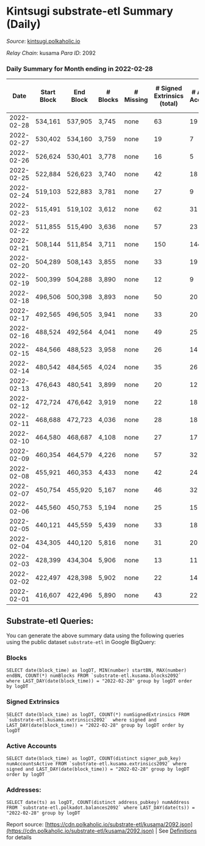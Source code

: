 # Kintsugi substrate-etl Summary (Daily)

_Source_: [kintsugi.polkaholic.io](https://kintsugi.polkaholic.io)

*Relay Chain*: kusama
*Para ID*: 2092



### Daily Summary for Month ending in 2022-02-28


| Date | Start Block | End Block | # Blocks | # Missing | # Signed Extrinsics (total) | # Active Accounts | # Addresses with Balances | # Events | # Transfers | # XCM Transfers In | # XCM Transfers Out |
| ---- | ----------- | --------- | -------- | --------- | --------------------------- | ----------------- | ------------------------- | -------- | ----------- | ------------------ | ------------------- |
| 2022-02-28 | 534,161 | 537,905 | 3,745 | none  | 63 | 19 | 6,650 | 18,890 | 35 ($12,810.62) |   | 8 ($827.77) |
| 2022-02-27 | 530,402 | 534,160 | 3,759 | none  | 19 | 7 | 6,632 | 18,843 | 13 ($9,308.07) |   |   |
| 2022-02-26 | 526,624 | 530,401 | 3,778 | none  | 16 | 5 | 6,626 | 18,930 | 11 ($3,419.32) |   | 1 ($1.18) |
| 2022-02-25 | 522,884 | 526,623 | 3,740 | none  | 42 | 18 | 6,623 | 18,933 | 28 ($3,744.27) |   | 3 ($2.62) |
| 2022-02-24 | 519,103 | 522,883 | 3,781 | none  | 27 | 9 | 6,609 | 18,955 | 15 ($343,243.77) |   |   |
| 2022-02-23 | 515,491 | 519,102 | 3,612 | none  | 62 | 31 | 6,607 | 18,214 | 41 ($525,479.22) |   |   |
| 2022-02-22 | 511,855 | 515,490 | 3,636 | none  | 57 | 23 | 6,593 | 18,364 | 45 ($181,158.86) |   |   |
| 2022-02-21 | 508,144 | 511,854 | 3,711 | none  | 150 | 144 | 6,572 | 18,940 | 149 ($121,753.36) |   |   |
| 2022-02-20 | 504,289 | 508,143 | 3,855 | none  | 33 | 19 | 6,557 | 19,338 | 12 ($9,761.72) |   |   |
| 2022-02-19 | 500,399 | 504,288 | 3,890 | none  | 12 | 9 | 6,553 | 19,477 | 3 ($419.32) |   |   |
| 2022-02-18 | 496,506 | 500,398 | 3,893 | none  | 50 | 20 | 6,553 | 19,610 | 36 ($102.02) |   |   |
| 2022-02-17 | 492,565 | 496,505 | 3,941 | none  | 33 | 20 | 6,530 | 19,805 | 15 ($11,052.73) |   |   |
| 2022-02-16 | 488,524 | 492,564 | 4,041 | none  | 49 | 25 | 6,522 | 20,388 | 22 ($2,299.75) |   |   |
| 2022-02-15 | 484,566 | 488,523 | 3,958 | none  | 26 | 14 | 6,510 | 19,848 | 18 ($3,090.84) |   |   |
| 2022-02-14 | 480,542 | 484,565 | 4,024 | none  | 35 | 26 | 6,507 | 20,297 | 36 ($149,781.15) |   |   |
| 2022-02-13 | 476,643 | 480,541 | 3,899 | none  | 20 | 12 | 6,485 | 19,540 | 10 ($684.14) |   |   |
| 2022-02-12 | 472,724 | 476,642 | 3,919 | none  | 22 | 18 | 6,482 | 19,645 | 8 ($692.17) |   |   |
| 2022-02-11 | 468,688 | 472,723 | 4,036 | none  | 28 | 18 | 6,479 | 20,632 | 85 ($35,036.50) |   |   |
| 2022-02-10 | 464,580 | 468,687 | 4,108 | none  | 27 | 17 | 6,411 | 20,601 | 21 ($911.18) |   |   |
| 2022-02-09 | 460,354 | 464,579 | 4,226 | none  | 57 | 32 | 6,407 | 21,247 | 25 ($5,871.37) |   |   |
| 2022-02-08 | 455,921 | 460,353 | 4,433 | none  | 42 | 24 | 6,403 | 22,256 | 25 ($31,500.99) |   |   |
| 2022-02-07 | 450,754 | 455,920 | 5,167 | none  | 46 | 32 | 6,398 | 25,934 | 14 ($6,595.31) |   |   |
| 2022-02-06 | 445,560 | 450,753 | 5,194 | none  | 25 | 15 | 6,396 | 26,034 | 15 ($8,119.45) |   |   |
| 2022-02-05 | 440,121 | 445,559 | 5,439 | none  | 33 | 18 | 6,389 | 27,264 | 16 ($396.02) |   |   |
| 2022-02-04 | 434,305 | 440,120 | 5,816 | none  | 31 | 20 | 6,387 | 29,152 | 14 ($16,728.43) |   |   |
| 2022-02-03 | 428,399 | 434,304 | 5,906 | none  | 13 | 11 | 6,382 | 29,562 | 9 ($5,841.24) |   |   |
| 2022-02-02 | 422,497 | 428,398 | 5,902 | none  | 22 | 14 | 6,379 | 29,612 | 18 ($3,715.59) |   |   |
| 2022-02-01 | 416,607 | 422,496 | 5,890 | none  | 43 | 22 | 6,367 | 29,717 | 55 ($38,696.42) |   |   |

## Substrate-etl Queries:
You can generate the above summary data using the following queries using the public dataset `substrate-etl` in Google BigQuery:


### Blocks
```
SELECT date(block_time) as logDT, MIN(number) startBN, MAX(number) endBN, COUNT(*) numBlocks FROM `substrate-etl.kusama.blocks2092`  where LAST_DAY(date(block_time)) = "2022-02-28" group by logDT order by logDT
```


### Signed Extrinsics
```
SELECT date(block_time) as logDT, COUNT(*) numSignedExtrinsics FROM `substrate-etl.kusama.extrinsics2092`  where signed and LAST_DAY(date(block_time)) = "2022-02-28" group by logDT order by logDT
```


### Active Accounts
```
SELECT date(block_time) as logDT, COUNT(distinct signer_pub_key) numAccountsActive FROM `substrate-etl.kusama.extrinsics2092` where signed and LAST_DAY(date(block_time)) = "2022-02-28" group by logDT order by logDT
```


### Addresses:
```
SELECT date(ts) as logDT, COUNT(distinct address_pubkey) numAddress FROM `substrate-etl.polkadot.balances2092` where LAST_DAY(date(ts)) = "2022-02-28" group by logDT
```



Report source: [https://cdn.polkaholic.io/substrate-etl/kusama/2092.json](https://cdn.polkaholic.io/substrate-etl/kusama/2092.json) | See [Definitions](/DEFINITIONS.md) for details
